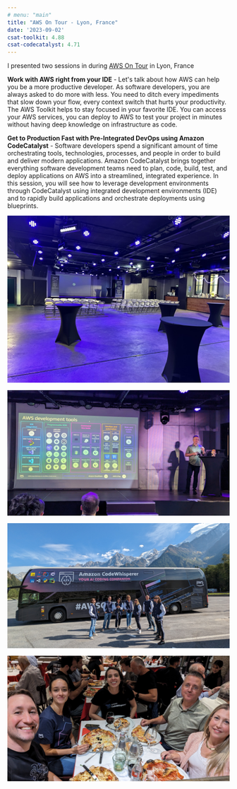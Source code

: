 ```yaml
---
# menu: "main"
title: "AWS On Tour - Lyon, France"
date: '2023-09-02'
csat-toolkit: 4.88
csat-codecatalyst: 4.71
---
```


I presented two sessions in during [AWS On Tour](https://awsontour.splashthat.com/) in Lyon, France

**Work with AWS right from your IDE** - Let's talk about how AWS can help you be a more productive developer. As software developers, you are always asked to do more with less. You need to ditch every impediments that slow down your flow, every context switch that hurts your productivity. The AWS Toolkit helps to stay focused in your favorite IDE. You can access your AWS services, you can deploy to AWS to test your project in minutes without having deep knowledge on infrastructure as code.

**Get to Production Fast with Pre-Integrated DevOps using Amazon CodeCatalyst** - Software developers spend a significant amount of time orchestrating tools, technologies, processes, and people in order to build and deliver modern applications. Amazon CodeCatalyst brings together everything software development teams need to plan, code, build, test, and deploy applications on AWS into a streamlined, integrated experience. In this session, you will see how to leverage development environments through CodeCatalyst using integrated development environments (IDE) and to rapidly build applications and orchestrate deployments using blueprints.

![venue](venue.jpg)

![speaking](speaking.jpg)

![bus](bus.jpg)

![dinner](dinner.jpg)